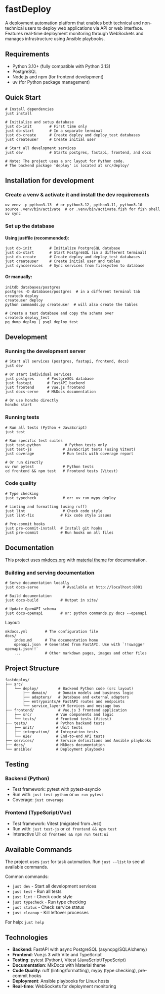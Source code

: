 # fastDeploy

A deployment automation platform that enables both technical and non-technical users to deploy web applications via API or web interface. Features real-time deployment monitoring through WebSockets and manages infrastructure using Ansible playbooks.

## Requirements

- Python 3.10+ (fully compatible with Python 3.13)
- PostgreSQL
- Node.js and npm (for frontend development)
- uv (for Python package management)

## Quick Start

```shell
# Install dependencies
just install

# Initialize and setup database
just db-init        # First time only
just db-start       # In a separate terminal
just db-create      # Create deploy and deploy_test databases
just createuser     # Create initial user

# Start all development services
just dev            # Starts postgres, fastapi, frontend, and docs

# Note: The project uses a src layout for Python code.
# The backend package 'deploy' is located at src/deploy/
```

## Installation for development

### Create a venv & activate it and install the dev requirements
```shell
uv venv -p python3.13  # or python3.12, python3.11, python3.10
source .venv/bin/activate  # or .venv/bin/activate.fish for fish shell
uv sync
```

### Set up the database

#### Using justfile (recommended):
```shell
just db-init        # Initialize PostgreSQL database
just db-start       # Start PostgreSQL (in a different terminal)
just db-create      # Create deploy and deploy_test databases
just createuser     # Create initial user and tables
just syncservices   # Sync services from filesystem to database
```

#### Or manually:
```shell
initdb databases/postgres
postgres -D databases/postgres  # in a different terminal tab
createdb deploy
createuser deploy
python commands.py createuser  # will also create the tables

# Create a test database and copy the schema over
createdb deploy_test
pg_dump deploy | psql deploy_test
```

## Development

### Running the development server

```shell
# Start all services (postgres, fastapi, frontend, docs)
just dev

# Or start individual services
just postgres      # PostgreSQL database
just fastapi       # FastAPI backend
just frontend      # Vue.js frontend
just docs-serve    # MkDocs documentation

# Or use honcho directly
honcho start
```

### Running tests

```shell
# Run all tests (Python + JavaScript)
just test

# Run specific test suites
just test-python           # Python tests only
just test-js              # JavaScript tests (using Vitest)
just coverage             # Run tests with coverage report

# Or run directly
uv run pytest             # Python tests
cd frontend && npm test   # Frontend tests (Vitest)
```

### Code quality

```shell
# Type checking
just typecheck            # or: uv run mypy deploy

# Linting and formatting (using ruff)
just lint                 # Check code style
just lint-fix            # Fix code style issues

# Pre-commit hooks
just pre-commit-install  # Install git hooks
just pre-commit          # Run hooks on all files
```

## Documentation

This project uses [mkdocs.org](https://www.mkdocs.org) with [material theme](https://squidfunk.github.io/mkdocs-material/) for documentation.

### Building and serving documentation

```shell
# Serve documentation locally
just docs-serve           # Available at http://localhost:8001

# Build documentation
just docs-build          # Output in site/

# Update OpenAPI schema
just docs-openapi        # or: python commands.py docs --openapi
```

Layout:

    mkdocs.yml        # The configuration file
    docs/
        index.md      # The documentation home
        openapi.json  # Generated from FastAPI. Use with `!!swagger openapi.json!!`
        ...           # Other markdown pages, images and other files

## Project Structure

```
fastdeploy/
├── src/
│   └── deploy/         # Backend Python code (src layout)
│       ├── domain/     # Domain models and business logic
│       ├── adapters/   # Database and external adapters
│       ├── entrypoints/# FastAPI routes and endpoints
│       └── service_layer/# Services and message bus
├── frontend/           # Vue.js 3 frontend application
│   ├── src/           # Vue components and logic
│   └── tests/         # Frontend tests (Vitest)
├── tests/             # Python backend tests
│   ├── unit/          # Unit tests
│   ├── integration/   # Integration tests
│   └── e2e/           # End-to-end API tests
├── services/          # Service definitions and Ansible playbooks
├── docs/              # MkDocs documentation
└── ansible/           # Deployment playbooks
```

## Testing

### Backend (Python)
- Test framework: pytest with pytest-asyncio
- Run with: `just test-python` or `uv run pytest`
- Coverage: `just coverage`

### Frontend (TypeScript/Vue)
- Test framework: Vitest (migrated from Jest)
- Run with: `just test-js` or `cd frontend && npm test`
- Interactive UI: `cd frontend && npm run test:ui`

## Available Commands

The project uses `just` for task automation. Run `just --list` to see all available commands.

Common commands:
- `just dev` - Start all development services
- `just test` - Run all tests
- `just lint` - Check code style
- `just typecheck` - Run type checking
- `just status` - Check service status
- `just cleanup` - Kill leftover processes

For help: `just help`

## Technologies

- **Backend**: FastAPI with async PostgreSQL (asyncpg/SQLAlchemy)
- **Frontend**: Vue.js 3 with Vite and TypeScript
- **Testing**: pytest (Python), Vitest (JavaScript/TypeScript)
- **Documentation**: MkDocs with Material theme
- **Code Quality**: ruff (linting/formatting), mypy (type checking), pre-commit hooks
- **Deployment**: Ansible playbooks for Linux hosts
- **Real-time**: WebSockets for deployment monitoring
